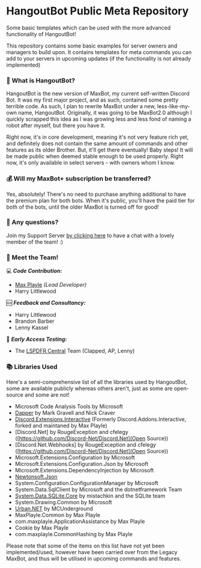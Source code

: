 # HangoutBot Public Meta Repository 
Some basic templates which can be used with the more advanced functionality of HangoutBot!

This repository contains some basic examples for server owners and managers to build upon. It contains templates for meta commands you can add to your servers in upcoming updates (if the functionality is not already implemented)

### 🤖 What is HangoutBot?
HangoutBot is the new version of MaxBot, my current self-written Discord Bot. It was my first major project, and as such, contained some pretty terrible code. As such, I plan to rewrite MaxBot under a new, less-like-my-own name, HangoutBot. Originally, it was going to be MaxBot2.0 although I quickly scrapped this idea as I was growing less and less fond of naming a robot after myself, but there you have it.

Right now, it's in core development, meaning it's not very feature rich yet, and definitely does not contain the same amount of commands and other features as its older Brother. But, it'll get there eventually! Baby steps! It will be made public when deemed stable enough to be used properly. Right now, it's only available in select servers - with owners whom I know.

### 💰 Will my MaxBot+ subscription be transferred?
Yes, absolutely! There's no need to purchase anything additional to have the premium plan for both bots. When it's public, you'll have the paid tier for both of the bots, until the older MaxBot is turned off for good! 

### 💬 Any questions?
Join my Support Server [by clicking here](https://discord.gg/3bq88pY) to have a chat with a lovely member of the team! :) 

### 🧑 Meet the Team!

💻 ***Code Contribution:***
* [Max Playle](https://www.buymeacoffee.com/maxplayle) *(Lead Developer)*
* Harry Littlewood


🆘 ***Feedback and Consultancy:***
* Harry Littlewood
* Brandon Barber
* Lenny Kassel

🌙 ***Early Access Testing:***
* The [LSPDFR Central](https://discord.gg/AtusfWx) Team (Clapped, AP, Lenny)  

### 📚 Libraries Used
Here's a semi-comprehensive list of all the libraries used by HangoutBot, some are available publicly whereas others aren't, just as some are open-source and some are not! 
* Microsoft Code Analysis Tools by Microsoft
* [Dapper](https://www.nuget.org/packages/Dapper/) by Mark Gravell and Nick Craver
* [Discord.Extensions.Interactive](https://www.nuget.org/packages/Discord.Extensions.Interactive/) (Formerly Discord.Addons.Interactive, forked and maintaned by Max Playle)
* [Discord.Net] by RougeException and cfelegy ([https://github.com/Discord-Net/Discord.Net](Open Source))
* [Discord.Net.Webhooks] by RougeException and cfelegy ([https://github.com/Discord-Net/Discord.Net](Open Source))
* Microsoft.Extensions.Configuration by Microsoft
* Microsoft.Extensions.Configuration.Json by Microsoft
* Microsoft.Extensions.DependencyInjection by Microsoft
* [Newtonsoft.Json](https://www.newtonsoft.com/json)
* System.Configuration.ConfigurationManager by Microsoft
* System.Data.SqlClient by Microsoft and the dotnetframework Team
* [System.Data.SQLite.Core](https://www.nuget.org/packages/System.Data.SQLite.Core/) by mistachkin and the SQLite team
* System.Drawing.Common by Microsoft
* [Urban.NET](https://www.nuget.org/packages/Urban.NET/) by MCUnderground
* MaxPlayle.Common by Max Playle
* com.maxplayle.ApplicationAssistance by Max Playle
* Cookie by Max Playle
* com.maxplayle.CommonHashing by Max Playle 

Please note that some of the items on this list have not yet been implemented/used, however have been carried over from the Legacy MaxBot, and thus will be utilised in upcoming commands and features.
